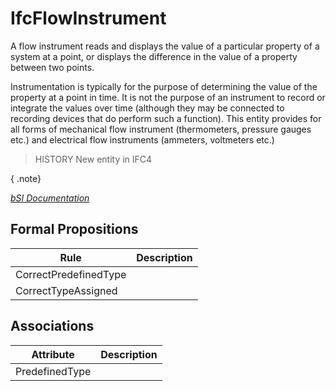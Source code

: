 IfcFlowInstrument
=================
A flow instrument reads and displays the value of a particular property of a
system at a point, or displays the difference in the value of a property
between two points.  
  
Instrumentation is typically for the purpose of determining the value of the
property at a point in time. It is not the purpose of an instrument to record
or integrate the values over time (although they may be connected to recording
devices that do perform such a function). This entity provides for all forms
of mechanical flow instrument (thermometers, pressure gauges etc.) and
electrical flow instruments (ammeters, voltmeters etc.)  
  
> HISTORY  New entity in IFC4  
  
{ .note}  
>  
[ _bSI
Documentation_](https://standards.buildingsmart.org/IFC/DEV/IFC4_2/FINAL/HTML/schema/ifcbuildingcontrolsdomain/lexical/ifcflowinstrument.htm)


Formal Propositions
-------------------
| Rule                  | Description   |
|-----------------------|---------------|
| CorrectPredefinedType |               |
| CorrectTypeAssigned   |               |

Associations
------------
| Attribute      | Description   |
|----------------|---------------|
| PredefinedType |               |

